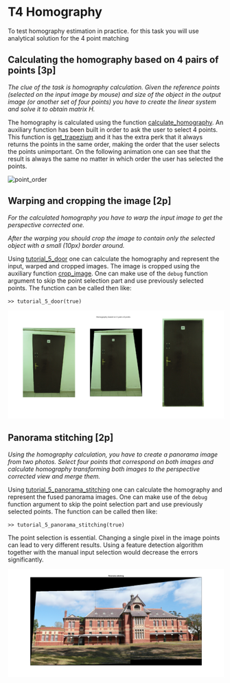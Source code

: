 # T4 Homography

To test homography estimation in practice. for this task you will use
analytical solution for the 4 point matching

## Calculating the homography based on 4 pairs of points [3p]

*The clue of the task is homography calculation. Given the reference points
(selected on the input image by mouse) and size of the object in the output
image (or another set of four points) you have to create the linear system and
solve it to obtain matrix H.*

The homography is calculated using the function
[calculate_homography](./calculate_homography.m). An auxiliary
function has been built in order to ask the user to select 4 points. This
function is [get_trapezium](./get_trapezium.m) and it has the extra perk that
it always returns the points in the same order, making the order that the user
selects the points unimportant. On the following animation one can see that the
result is always the same no matter in which order the user has selected the
points.

![point_order](./result_door.gif)

## Warping and cropping the image [2p]

*For the calculated homography you have to warp the input image to get the
perspective corrected one.*

*After the warping you should crop the image to contain only the selected object
with a small (10px) border around.*

Using [tutorial_5_door](./tutorial_5_door.m) one can calculate the homography
and represent the input, warped and cropped images. The image is cropped using
the auxiliary function [crop_image](./crop_image.m). One can make use of the
`debug` function argument to skip the point selection part and use previously
selected points. The function can be called then like:
```
>> tutorial_5_door(true)
```

![door](./result_door.png)

## Panorama stitching [2p]

*Using the homography calculation, you have to create a panorama image from two
photos. Select four points that correspond on both images and calculate
homography transforming both images to the perspective corrected view and merge
them.*

Using [tutorial_5_panorama_stitching](./tutorial_5_panorama_stitching.m) one
can calculate the homography and represent the fused panorama images. One can
make use of the `debug` function argument to skip the point selection part and
use previously selected points. The function can be called then like:
```
>> tutorial_5_panorama_stitching(true)
```

The point selection is essential. Changing a single pixel in the image points
can lead to very different results. Using a feature detection algorithm
together with the manual input selection would decrease the errors
significantly.  

![panorama_stitching](./result_panorama_stitching.png)